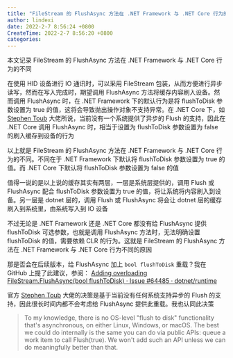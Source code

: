 ```yaml
---
title: "FileStream 的 FlushAsync 方法在 .NET Framework 与 .NET Core 行为的不同"
author: lindexi
date: 2022-2-7 8:56:24 +0800
CreateTime: 2022-2-7 8:56:20 +0800
categories: 
---
```


本文记录 FileStream 的 FlushAsync 方法在 .NET Framework 与 .NET Core 行为的不同

<!--more-->


<!-- 博客 -->
<!-- 发布 -->

在使用 HID 设备进行 IO 通讯时，可以采用 FileStream 包装，从而方便进行异步读写，然而在写入完成时，期望调用 FlushAsync 方法将缓存内容刷入设备。然而调用 FlushAsync 时，在 .NET Framework 下的默认行为是将 flushToDisk 参数设置为 true 的值，这将会导致抛出操作对象不支持异常。在 .NET Core 下，如 [Stephen Toub](https://github.com/stephentoub ) 大佬所说，当前没有一个系统提供了异步的 Flush 的支持，因此在 .NET Core 调用 FlushAsync 时，相当于设置为 flushToDisk 参数设置为 false 的刷入缓存到设备的行为

以上就是 FileStream 的 FlushAsync 方法在 .NET Framework 与 .NET Core 行为的不同。不同在于 .NET Framework 下默认将 flushToDisk 参数设置为 true 的值。而 .NET Core 下默认将 flushToDisk 参数设置为 false 的值

值得一说的是以上说的缓存其实有两层，一层是系统层提供的，调用 Flush 或 FlushAsync 配合 flushToDisk 参数设置为 true 的值，将让系统将内容刷入到设备。另一层是 dotnet 层的，调用 Flush 或 FlushAsync 将会让 dotnet 层的缓存刷入到系统里，由系统写入到 IO 设备

不过无论是 .NET Framework 还是 .NET Core 都没有给 FlushAsync 提供 flushToDisk 可选参数，也就是调用 FlushAsync 方法时，无法明确设置 flushToDisk 的值，需要依赖 CLR 的行为。这就是 FileStream 的 FlushAsync 方法在 .NET Framework 与 .NET Core 行为不同的原因

那是否会在后续版本，给 FlushAsync 加上 `bool flushToDisk` 重载？我在 GitHub 上提了此建议，参阅： [Adding overloading FileStream.FlushAsync(bool flushToDisk) · Issue #64485 · dotnet/runtime](https://github.com/dotnet/runtime/issues/64485 )

官方 [Stephen Toub](https://github.com/stephentoub ) 大佬的决策是基于当前没有任何系统支持异步的 Flush 的支持，因此很长时间内都不会考虑给 FlushAsync 提供此重载。我也认同此决策

> To my knowledge, there is no OS-level "flush to disk" functionality that's asynchronous, on either Linux, Windows, or macOS. The best we could do internally is the same you can do via public APIs: queue a work item to call Flush(true). We won't add such an API unless we can do meaningfully better than that.


